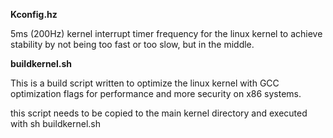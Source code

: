 **Kconfig.hz**

5ms (200Hz) kernel interrupt timer frequency for the linux kernel to achieve stability by not being too fast or too slow, but in the middle.

**buildkernel.sh**

This is a build script written to optimize the linux kernel with GCC optimization flags for performance and more security on x86 systems.

this script needs to be copied to the main kernel directory and executed with sh buildkernel.sh
